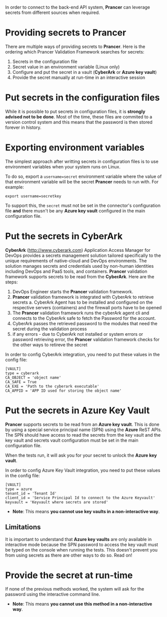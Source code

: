 In order to connect to the back-end API system, **Prancer** can leverage secrets from different sources when required.

# Providing secrets to Prancer

There are multiple ways of providing secrets to **Prancer**. Here is the ordering which Prancer Validation Framework searches for secrets:

1. Secrets in the configuration file
2. Secret value in an environment variable (Linux only)
3. Configure and put the secret in a vault (**CyberArk** or **Azure key vault**)
4. Provide the secret manually at run-time in an interactive session

# Put secrets in the configuration files

While it is possible to put secrets in configuration files, it is **strongly advised not to be done**. Most of the time, these files are commited to a version control system and this means that the password is then stored forever in history.

# Exporting environment variables

The simplest approach after writting secrets in configuration files is to use environment variables when your system runs on Linux. 

To do so, export a `username=secret` environment variable where the value of that environment variable will be the secret **Prancer** needs to run with. For example:

    export username=secretkey

To support this, the `secret` must not be set in the connector's configuration file **and** there musn't be any **Azure key vault** configured in the main configuration file.


# Put the secrets in CyberArk
**CyberArk** (http://www.cyberark.com) Application Access Manager for DevOps provides a secrets management solution tailored specifically to the unique requirements of native-cloud and DevOps environments. The solution manages secrets and credentials used by non-human identities including DevOps and PaaS tools, and containers. **Prancer** validation framework supports secrets to be read from the **CyberArk**. Here are the steps:

1. DevOps Engineer starts the **Prancer** validation framework.
2. **Prancer** validation framework is integrated with CyberArk to retrieve secrets
    a. CyberArk Agent has to be installed and configured on the respective servers (containers) and the firewall ports have to be opened 
3. The **Prancer** validation framework runs the cyberArk agent cli and connects to the CyberArk safe to fetch the Password for the account.
4. CyberArk passes the retrieved password to the modules that need the secret during the validation process
5. if any errors - due to CyberArk not installed or system errors or password retrieving error, the **Prancer** validation framework checks for the other ways to retireve the secret

In order to config CyberArk integration, you need to put these values in the config file:
```
[VAULT]
type = cyberark
CA_OBJECT = 'object name'
CA_SAFE = True
CA_EXE = 'Path to the cyberark executable'
CA_APPID = 'APP ID used for storing the object name'
```

# Put the secrets in Azure Key Vault

**Prancer** supports secrets to be read from an **Azure key vault**. This is done by using a special service principal name (SPN) using the **Azure** ReST APIs. The SPN should have access to read the secrets from the key vault and the key vault and secrets vault configuration must be set in the main configuration file.

When the tests run, it will ask you for your secret to unlock the **Azure key vault**. 

In order to config Azure Key Vault integration, you need to put these values in the config file:
```
[VAULT]
type = azure
tenant_id = 'Tenant Id'
client_id = 'Service Principal Id to connect to the Azure Keyvault'
keyvault = 'Keyvault where secrets are stored'
```

* **Note**: This means **you cannot use key vaults in a non-interactive way**.
## Limitations

It is important to understand that **Azure key vaults** are only available in interactive mode because the SPN password to access the key vault must be typed on the console when running the tests. This doesn't prevent you from using secrets as there are other ways to do so. Read on!


# Provide the secret at run-time

If none of the previous methods worked, the system will ask for the password using the interactive command line. 

* **Note**: This means **you cannot use this method in a non-interactive way**.